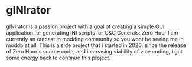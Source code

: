 # gINIrator
gINIrator is a passion project with a goal of creating a simple GUI application for generating INI scripts for C&amp;C Generals: Zero Hour
I am currently an outcast in modding community so you wont be seeing me in moddb at all.
This is a side project that i started in 2020. since the release of Zero Hour's source code, and increasing viability of vibe coding, i got some energy back to continue this project.
